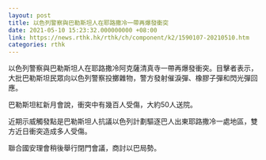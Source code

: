 ```yaml
---
layout: post
title: 以色列警察與巴勒斯坦人在耶路撒冷一帶再爆發衝突
date: 2021-05-10 15:23:32.000000000 +08:00
link: https://news.rthk.hk/rthk/ch/component/k2/1590107-20210510.htm
categories: rthk
---
```


以色列警察與巴勒斯坦人在耶路撒冷阿克薩清真寺一帶再爆發衝突。目擊者表示，大批巴勒斯坦民眾向以色列警察投擲雜物，警方發射催淚彈、橡膠子彈和閃光彈回應。

巴勒斯坦紅新月會說，衝突中有幾百人受傷，大約50人送院。

近期示威觸發點是巴勒斯坦人抗議以色列計劃驅逐巴人出東耶路撒冷一處地區，雙方近日衝突造成多人受傷。

聯合國安理會稍後舉行閉門會議，商討以巴局勢。
